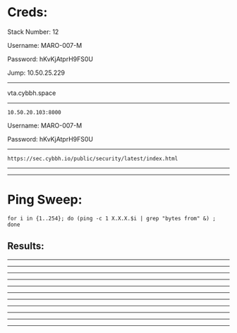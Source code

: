 # Creds:

Stack Number: 12

Username: MARO-007-M

Password: hKvKjAtprH9FS0U

Jump: 10.50.25.229
________________________________________________________________________________________________________________
vta.cybbh.space
________________________________________________________________________________________________________________
    10.50.20.103:8000

Username: MARO-007-M

Password: hKvKjAtprH9FS0U
________________________________________________________________________________________________________________
    https://sec.cybbh.io/public/security/latest/index.html
________________________________________________________________________________________________________________



________________________________________________________________________________________________________________
# Ping Sweep: 

    for i in {1..254}; do (ping -c 1 X.X.X.$i | grep "bytes from" &) ; done

## Results: 

    
________________________________________________________________________________________________________________



________________________________________________________________________________________________________________


    
________________________________________________________________________________________________________________



________________________________________________________________________________________________________________



________________________________________________________________________________________________________________



________________________________________________________________________________________________________________



________________________________________________________________________________________________________________



________________________________________________________________________________________________________________



________________________________________________________________________________________________________________



________________________________________________________________________________________________________________



________________________________________________________________________________________________________________
